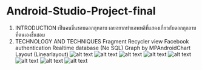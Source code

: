 # Android-Studio-Project-final
1. INTRODUCTION
  เป็นคนชื่นชอบดอกกุหลาบ เลยอยากทำแอพพลิที่แสดงเกี่ยวกับดอกกุกลาบที่ตนเองชื่นชอบ
2. TECHNOLOGY AND TECHNIQUES
  Fragment 
  Recycler view
  Facebook authentication
  Realtime database (No SQL)
  Graph by MPAndroidChart
Layout (Linearlayout)
![alt text](https://sv1.picz.in.th/images/2020/03/21/QQY2KJ.png)
![alt text](https://sv1.picz.in.th/images/2020/03/21/QQYsd9.png)
![alt text](https://sv1.picz.in.th/images/2020/03/21/QQYCPb.png)
![alt text](https://sv1.picz.in.th/images/2020/03/21/QQYumf.png)
![alt text](https://sv1.picz.in.th/images/2020/03/21/QQYn3a.png)
![alt text](https://sv1.picz.in.th/images/2020/03/21/QQYrbq.png)
![alt text](https://sv1.picz.in.th/images/2020/03/21/QQY8pz.png)
![alt text](https://sv1.picz.in.th/images/2020/03/21/QQYV48.png)
